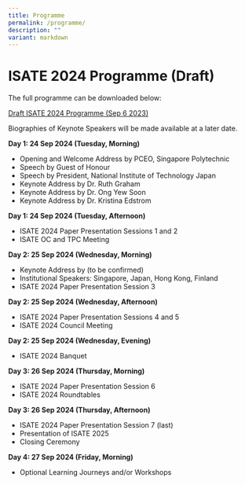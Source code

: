 ```yaml
---
title: Programme
permalink: /programme/
description: ""
variant: markdown
---
```

# ISATE 2024 Programme (Draft)

The full programme can be downloaded below:

[Draft ISATE 2024 Programme (Sep 6 2023)](/files/draft%20isate%202024%20(sep%206%202023).pdf)

Biographies of Keynote Speakers will be made available at a later date.

**Day 1: 24 Sep 2024 (Tuesday, Morning)**
- Opening and Welcome Address by PCEO, Singapore Polytechnic
- Speech by Guest of Honour
- Speech by President, National Institute of Technology Japan
- Keynote Address by Dr. Ruth Graham
- Keynote Address by Dr. Ong Yew Soon
- Keynote Address by Dr. Kristina Edstrom

**Day 1: 24 Sep 2024 (Tuesday, Afternoon)**
- ISATE 2024 Paper Presentation Sessions 1 and 2
- ISATE OC and TPC Meeting

**Day 2: 25 Sep 2024 (Wednesday, Morning)**
- Keynote Address by (to be confirmed)
- Institutional Speakers: Singapore, Japan, Hong Kong, Finland
- ISATE 2024 Paper Presentation Session 3

**Day 2: 25 Sep 2024 (Wednesday, Afternoon)**
- ISATE 2024 Paper Presentation Sessions 4 and 5
- ISATE 2024 Council Meeting

**Day 2: 25 Sep 2024 (Wednesday, Evening)**
- ISATE 2024 Banquet

**Day 3: 26 Sep 2024 (Thursday, Morning)**
- ISATE 2024 Paper Presentation Session 6
- ISATE 2024 Roundtables

**Day 3: 26 Sep 2024 (Thursday, Afternoon)**
- ISATE 2024 Paper Presentation Session 7 (last)
- Presentation of ISATE 2025
- Closing Ceremony

**Day 4: 27 Sep 2024 (Friday, Morning)**
- Optional Learning Journeys and/or Workshops